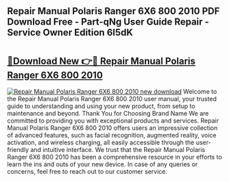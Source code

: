 ## Repair Manual Polaris Ranger 6X6 800 2010 PDF Download Free - Part-qNg User Guide Repair - Service Owner Edition 6I5dK

# <h2><a href="http://bc6448.oget.top/?id=Repair+Manual+Polaris+Ranger+6X6+800+2010">🔗Download New 👉🔴 Repair Manual Polaris Ranger 6X6 800 2010</a></h2>

[![Repair Manual Polaris Ranger 6X6 800 2010 new download](https://i.imgur.com/5g1atiW.png)](http://bc6448.oget.top/?id=Repair+Manual+Polaris+Ranger+6X6+800+2010)
Welcome to the Repair Manual Polaris Ranger 6X6 800 2010 user manual, your trusted guide to understanding and using your new product, from setup to maintenance and beyond. Thank You for Choosing Brand Name We are committed to providing you with exceptional products and services. Repair Manual Polaris Ranger 6X6 800 2010 offers users an impressive collection of advanced features, such as facial recognition, augmented reality, voice activation, and wireless charging, all easily accessible through the user-friendly and intuitive interface. We trust that the Repair Manual Polaris Ranger 6X6 800 2010 has been a comprehensive resource in your efforts to learn the ins and outs of your new device. In case of any queries or concerns, feel free to reach out to our customer service.
